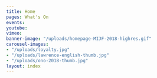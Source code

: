 ```yaml
---
title: Home
pages: What's On
events: 
youtube: 
vimeo: 
banner-image: "/uploads/homepage-MIJF-2018-highres.gif"
carousel-images:
- "/uploads/loyalty.jpg"
- "/uploads/lawrence-english-thumb.jpg"
- "/uploads/ono-2018-thumb.jpg"
layout: index
---
```


